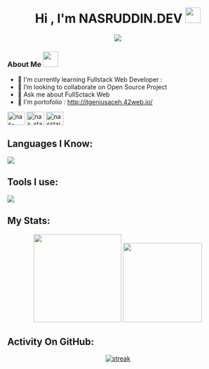 
<h1 align="center">Hi , I'm NASRUDDIN.DEV <img src="https://media.giphy.com/media/hvRJCLFzcasrR4ia7z/giphy.gif" width="35"></h1>
<p align="center">
 <a target="_blank" href="https://github.com/DenverCoder1/readme-typing-svg"><img src="https://readme-typing-svg.herokuapp.com?color=F7EE2C&center=true&vCenter=true&height=60&lines=FullSctack+Web+Developer;N%20A%20S.D%20E%20V&center=true&width=500&height=50"></a>
</p>

### About Me <img src="https://media.giphy.com/media/hvRJCLFzcasrR4ia7z/giphy.gif" width="35">


- 🌱 I'm currently learning Fullstack Web Developer : 
- 👯 I’m looking to collaborate on Open Source Project
- 💬 Ask me about FullSctack Web
- 🚀 I'm portofolio : http://itgeniusaceh.42web.io/

<a href="https://www.linkedin.com/in/nas-ruddin/" target="_blank"><img align="center" src="https://cdn.jsdelivr.net/npm/simple-icons@3.0.1/icons/linkedin.svg" alt="nas-ruddin" height="30" width="40" /></a>
<a href="https://www.instagram.com/nas_staiko/" target="_blank"><img align="center" src="https://cdn.jsdelivr.net/npm/simple-icons@3.0.1/icons/instagram.svg" alt="nas_staiko" height="30" width="40" /></a>
<a href="https://www.youtube.com/channel/UC2f0vQuv6j7FHySx-XCktdw" target="_blank"><img align="center" src="https://cdn.jsdelivr.net/npm/simple-icons@3.0.1/icons/youtube.svg" alt="nasstaiko" height="30" width="40" /></a>

## Languages I Know:

<p align="left"> <a href="https://github.com/nasdev07"><img src="https://skillicons.dev/icons?i=css,html,js,bootstrap,github,nodejs,react,express,nextjs,php,laravel,mysql,firebase,mongodb"> </a> </p>

## Tools I use:
<p align="left"> <a href="https://github.com/nasdev07"><img src="https://skillicons.dev/icons?i=vscode,figma,photoshop"> </a> </p>

## My Stats:
<p align="center">
<img height="200px" src="https://github-readme-stats.vercel.app/api?username=nasdev07&hide_border=true&show_icons=true&count_private=true&theme=gruvbox">
 <img height="180em" src="https://github-readme-stats-eight-theta.vercel.app/api/top-langs/?username=nasdev07&layout=compact&langs_count=8&theme=gruvbox"/>
</p>

## Activity On GitHub:

<p align="center">
  <a href="https://github.com/nasdev07">      
<img title="stats" alt="streak" src="https://github-readme-streak-stats.herokuapp.com/?user=nasdev07&theme=dark&hide_border=true&theme=gruvbox"/>
</a> 
</p>
